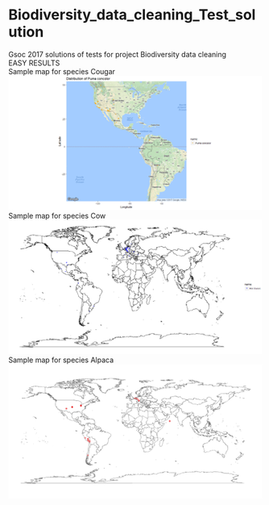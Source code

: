 # Biodiversity_data_cleaning_Test_solution                         

Gsoc 2017 solutions of tests for project Biodiversity data cleaning                                                                       
EASY RESULTS                                                                                                        
Sample map for species Cougar
![cougar map](https://github.com/AnantGowadiya/Biodiversity_data_cleaning_Test_solution/blob/master/cougar.png)
Sample map for species Cow
![cougar map](https://github.com/AnantGowadiya/Biodiversity_data_cleaning_Test_solution/blob/master/cow.png)
Sample map for species Alpaca
![Alpaca map](https://github.com/AnantGowadiya/Biodiversity_data_cleaning_Test_solution/blob/master/alpaca.png)
